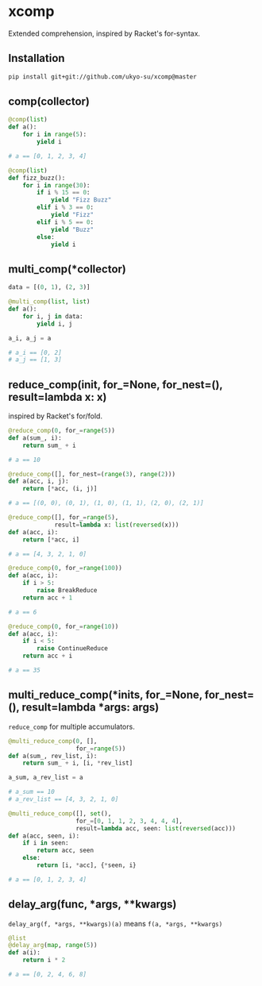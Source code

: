# xcomp
Extended comprehension, inspired by Racket's for-syntax.

## Installation

```bash
pip install git+git://github.com/ukyo-su/xcomp@master
```

## comp(collector)

```python
@comp(list)
def a():
    for i in range(5):
        yield i

# a == [0, 1, 2, 3, 4]

@comp(list)
def fizz_buzz():
    for i in range(30):
        if i % 15 == 0:
            yield "Fizz Buzz"
        elif i % 3 == 0:
            yield "Fizz"
        elif i % 5 == 0:
            yield "Buzz"
        else:
            yield i
```

## multi_comp(*collector)

```python
data = [(0, 1), (2, 3)]

@multi_comp(list, list)
def a():
    for i, j in data:
        yield i, j

a_i, a_j = a

# a_i == [0, 2]
# a_j == [1, 3]
```

## reduce_comp(init, for_=None, for_nest=(), result=lambda x: x)

inspired by Racket's for/fold.

```python
@reduce_comp(0, for_=range(5))
def a(sum_, i):
    return sum_ + i

# a == 10

@reduce_comp([], for_nest=(range(3), range(2)))
def a(acc, i, j):
    return [*acc, (i, j)]

# a == [(0, 0), (0, 1), (1, 0), (1, 1), (2, 0), (2, 1)]

@reduce_comp([], for_=range(5),
             result=lambda x: list(reversed(x)))
def a(acc, i):
    return [*acc, i]

# a == [4, 3, 2, 1, 0]

@reduce_comp(0, for_=range(100))
def a(acc, i):
    if i > 5:
        raise BreakReduce
    return acc + 1

# a == 6

@reduce_comp(0, for_=range(10))
def a(acc, i):
    if i < 5:
        raise ContinueReduce
    return acc + i

# a == 35
```

## multi_reduce_comp(*inits, for_=None, for_nest=(), result=lambda *args: args)

`reduce_comp` for multiple accumulators.

```python
@multi_reduce_comp(0, [],
                   for_=range(5))
def a(sum_, rev_list, i):
    return sum_ + i, [i, *rev_list]

a_sum, a_rev_list = a

# a_sum == 10
# a_rev_list == [4, 3, 2, 1, 0]

@multi_reduce_comp([], set(),
                   for_=[0, 1, 1, 2, 3, 4, 4, 4],
                   result=lambda acc, seen: list(reversed(acc)))
def a(acc, seen, i):
    if i in seen:
        return acc, seen
    else:
        return [i, *acc], {*seen, i}

# a == [0, 1, 2, 3, 4]
```

## delay_arg(func, *args, **kwargs)

`delay_arg(f, *args, **kwargs)(a)` means `f(a, *args, **kwargs)`

```python
@list
@delay_arg(map, range(5))
def a(i):
    return i * 2

# a == [0, 2, 4, 6, 8]
```
